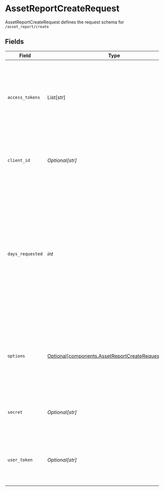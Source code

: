 # AssetReportCreateRequest

AssetReportCreateRequest defines the request schema for `/asset_report/create`


## Fields

| Field                                                                                                                                                                                                                                                                                                                                                             | Type                                                                                                                                                                                                                                                                                                                                                              | Required                                                                                                                                                                                                                                                                                                                                                          | Description                                                                                                                                                                                                                                                                                                                                                       |
| ----------------------------------------------------------------------------------------------------------------------------------------------------------------------------------------------------------------------------------------------------------------------------------------------------------------------------------------------------------------- | ----------------------------------------------------------------------------------------------------------------------------------------------------------------------------------------------------------------------------------------------------------------------------------------------------------------------------------------------------------------- | ----------------------------------------------------------------------------------------------------------------------------------------------------------------------------------------------------------------------------------------------------------------------------------------------------------------------------------------------------------------- | ----------------------------------------------------------------------------------------------------------------------------------------------------------------------------------------------------------------------------------------------------------------------------------------------------------------------------------------------------------------- |
| `access_tokens`                                                                                                                                                                                                                                                                                                                                                   | List[*str*]                                                                                                                                                                                                                                                                                                                                                       | :heavy_minus_sign:                                                                                                                                                                                                                                                                                                                                                | An array of access tokens corresponding to the Items that will be included in the report. The `assets` product must have been initialized for the Items during link; the Assets product cannot be added after initialization.                                                                                                                                     |
| `client_id`                                                                                                                                                                                                                                                                                                                                                       | *Optional[str]*                                                                                                                                                                                                                                                                                                                                                   | :heavy_minus_sign:                                                                                                                                                                                                                                                                                                                                                | Your Plaid API `client_id`. The `client_id` is required and may be provided either in the `PLAID-CLIENT-ID` header or as part of a request body.                                                                                                                                                                                                                  |
| `days_requested`                                                                                                                                                                                                                                                                                                                                                  | *int*                                                                                                                                                                                                                                                                                                                                                             | :heavy_check_mark:                                                                                                                                                                                                                                                                                                                                                | The maximum integer number of days of history to include in the Asset Report. If using Fannie Mae Day 1 Certainty, `days_requested` must be at least 61 for new originations or at least 31 for refinancings.<br/><br/>An Asset Report requested with "Additional History" (that is, with more than 61 days of transaction history) will incur an Additional History fee. |
| `options`                                                                                                                                                                                                                                                                                                                                                         | [Optional[components.AssetReportCreateRequestOptions]](../../models/shared/assetreportcreaterequestoptions.md)                                                                                                                                                                                                                                                    | :heavy_minus_sign:                                                                                                                                                                                                                                                                                                                                                | An optional object to filter `/asset_report/create` results. If provided, must be non-`null`. The optional `user` object is required for the report to be eligible for Fannie Mae's Day 1 Certainty program.                                                                                                                                                      |
| `secret`                                                                                                                                                                                                                                                                                                                                                          | *Optional[str]*                                                                                                                                                                                                                                                                                                                                                   | :heavy_minus_sign:                                                                                                                                                                                                                                                                                                                                                | Your Plaid API `secret`. The `secret` is required and may be provided either in the `PLAID-SECRET` header or as part of a request body.                                                                                                                                                                                                                           |
| `user_token`                                                                                                                                                                                                                                                                                                                                                      | *Optional[str]*                                                                                                                                                                                                                                                                                                                                                   | :heavy_minus_sign:                                                                                                                                                                                                                                                                                                                                                | The user token associated with the User for which to create an asset report for. All items associated with the User will be included in the report.                                                                                                                                                                                                               |